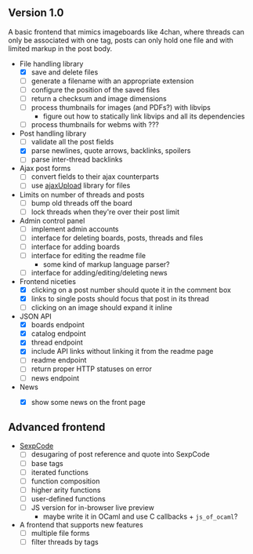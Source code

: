 ## Version 1.0
A basic frontend that mimics imageboards like 4chan, where threads can only be
associated with one tag, posts can only hold one file and with limited markup
in the post body.

* File handling library
  * [X] save and delete files
  * [ ] generate a filename with an appropriate extension
  * [ ] configure the position of the saved files
  * [ ] return a checksum and image dimensions
  * [ ] process thumbnails for images (and PDFs?) with libvips
    * figure out how to statically link libvips and all its dependencies
  * [ ] process thumbnails for webms with ???

* Post handling library
  * [ ] validate all the post fields
  * [X] parse newlines, quote arrows, backlinks, spoilers
  * [ ] parse inter-thread backlinks

* Ajax post forms
  * [ ] convert fields to their ajax counterparts
  * [ ] use [ajaxUpload](https://github.com/urweb/ajaxUpload) library for files

* Limits on number of threads and posts
  * [ ] bump old threads off the board
  * [ ] lock threads when they're over their post limit

* Admin control panel
  * [ ] implement admin accounts
  * [ ] interface for deleting boards, posts, threads and files
  * [ ] interface for adding boards
  * [ ] interface for editing the readme file
    * some kind of markup language parser?
  * [ ] interface for adding/editing/deleting news

* Frontend niceties
  * [X] clicking on a post number should quote it in the comment box
  * [X] links to single posts should focus that post in its thread
  * [ ] clicking on an image should expand it inline

* JSON API
  * [X] boards endpoint
  * [X] catalog endpoint
  * [X] thread endpoint
  * [X] include API links without linking it from the readme page
  * [ ] readme endpoint
  * [ ] return proper HTTP statuses on error
  * [ ] news endpoint

* News
  * [X] show some news on the front page


## Advanced frontend
* [SexpCode](https://web.archive.org/web/20160321174220/http://cairnarvon.rotahall.org/misc/sexpcode.html)
  * [ ] desugaring of post reference and quote into SexpCode
  * [ ] base tags
  * [ ] iterated functions
  * [ ] function composition
  * [ ] higher arity functions
  * [ ] user-defined functions
  * [ ] JS version for in-browser live preview
    * maybe write it in OCaml and use C callbacks + `js_of_ocaml`?

* A frontend that supports new features
  * [ ] multiple file forms
  * [ ] filter threads by tags

